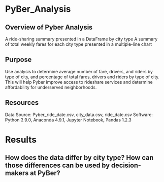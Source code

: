 # PyBer_Analysis
## Overview of Pyber Analysis
A ride-sharing summary presented in a DataFrame by city type
A summary of total weekly fares for each city type presented in a multiple-line chart 

## Purpose
Use analysis to determine average number of fare, drivers, and riders by type of city, and percentage of total fares, drivers and riders by type of city. This will help Pyber improve access to rideshare services and determine affordability for underserved neighborhoods. 

## Resources
Data Source: Pyber_ride_date.csv, city_data.csv, ride_date.csv
Software: Python 3.9.0, Anaconda 4.9.1, Jupyter Notebook, Pandas 1.2.3

# Results
## How does the data differ by city type? How can those differences can be used by decision-makers at PyBer?

